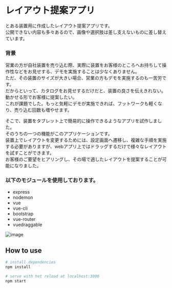 # レイアウト提案アプリ
とある装置用に作成したレイアウト提案アプリです。  
公開できない内容も多々あるので、画像や選択肢は差し支えないものに差し替えています。  

### 背景
営業の方が自社装置を売り込む際、実際に装置をお客様のところへお持ちして操作性などをお見せする、デモを実施することは少なくありません。  
ただ、その装置のサイズが大きい場合、営業の方もデモを実施するのも一苦労です。  
だからといって、カタログをお見せするだけだと、装置の良さを伝えきれない。動かせる形でお客様に提案したい。  
これが課題でした。もっと気軽にデモが実施できれば、フットワークも軽くなり、売り込む回数も増やせます。  

そこで、装置をタブレット上で簡易的に操作できるようなアプリを試作しました。  
そのうちの一つの機能がこのアプリケーションです。  
装置上でレイアウトを変更するためには、設定画面へ遷移し、複雑な手順を実施する必要がありますが、webアプリ上ではドラッグするだけで様々なレイアウトを試すことができます。  
お客様のご要望をヒアリングし、その場で適したレイアウトを提案することが可能になりました。  

### 以下のモジュールを使用しております。
- express
- nodemon
- vue
- vue-cli
- bootstrap
- vue-router
- vuedraggable

![image](https://github.com/yusuke1011/layout-suggestion/blob/image/image.PNG)  



## How to use

```bash
# install dependencies
npm install

# serve with hot reload at localhost:3000
npm start
```



